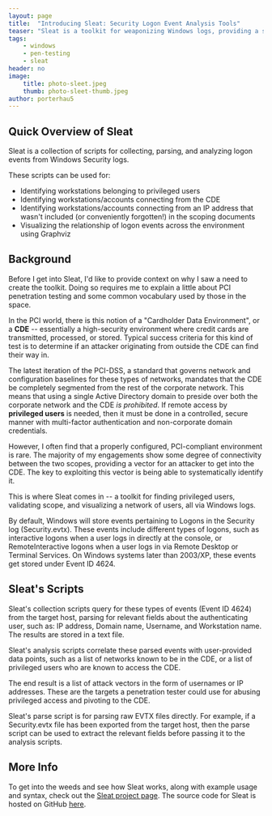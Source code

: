 ```yaml
---
layout: page
title:  "Introducing Sleat: Security Logon Event Analysis Tools"
teaser: "Sleat is a toolkit for weaponizing Windows logs, providing a suite of scripts for collecting, parsing, and analyzing Logon Events. Sleat can perform scope validation, identify exploitation targets for pivoting attacks, visualize network logons, and more."
tags:
    - windows
    - pen-testing
    - sleat
header: no
image:
    title: photo-sleet.jpeg
    thumb: photo-sleet-thumb.jpeg
author: porterhau5
---
```

## Quick Overview of Sleat
Sleat is a collection of scripts for collecting, parsing, and analyzing logon events from Windows Security logs.

These scripts can be used for:

- Identifying workstations belonging to privileged users
- Identifying workstations/accounts connecting from the CDE
- Identifying workstations/accounts connecting from an IP address that wasn't included (or conveniently forgotten!) in the scoping documents
- Visualizing the relationship of logon events across the environment using Graphviz

## Background
Before I get into Sleat, I'd like to provide context on why I saw a need to create the toolkit. Doing so requires me to explain a little about PCI penetration testing and some common vocabulary used by those in the space.

In the PCI world, there is this notion of a "Cardholder Data Environment", or a **CDE** -- essentially a high-security environment where credit cards are transmitted, processed, or stored. Typical success criteria for this kind of test is to determine if an attacker originating from outside the CDE can find their way in.

The latest iteration of the PCI-DSS, a standard that governs network and configuration baselines for these types of networks, mandates that the CDE be completely segmented from the rest of the corporate network. This means that using a single Active Directory domain to preside over both the corporate network and the CDE *is prohibited*. If remote access by **privileged users** is needed, then it must be done in a controlled, secure manner with multi-factor authentication and non-corporate domain credentials.

However, I often find that a properly configured, PCI-compliant environment is rare. The majority of my engagements show some degree of connectivity between the two scopes, providing a vector for an attacker to get into the CDE. The key to exploiting this vector is being able to systematically identify it.

This is where Sleat comes in -- a toolkit for finding privileged users, validating scope, and visualizing a network of users, all via Windows logs.

By default, Windows will store events pertaining to Logons in the Security log (Security.evtx). These events include different types of logons, such as interactive logons when a user logs in directly at the console, or RemoteInteractive logons when a user logs in via Remote Desktop or Terminal Services. On Windows systems later than 2003/XP, these events get stored under Event ID 4624.

## Sleat's Scripts
Sleat's collection scripts query for these types of events (Event ID 4624) from the target host, parsing for relevant fields about the authenticating user, such as: IP address, Domain name, Username, and Workstation name. The results are stored in a text file.

Sleat's analysis scripts correlate these parsed events with user-provided data points, such as a list of networks known to be in the CDE, or a list of privileged users who are known to access the CDE.

The end result is a list of attack vectors in the form of usernames or IP addresses. These are the targets a penetration tester could use for abusing privileged access and pivoting to the CDE.

Sleat's parse script is for parsing raw EVTX files directly. For example, if a Security.evtx file has been exported from the target host, then the parse script can be used to extract the relevant fields before passing it to the analysis scripts.

## More Info
To get into the weeds and see how Sleat works, along with example usage and syntax, check out the [Sleat project page](/projects/sleat/). The source code for Sleat is hosted on GitHub <a href="https://github.com/porterhau5/sleat" target="_blank">here</a>.
